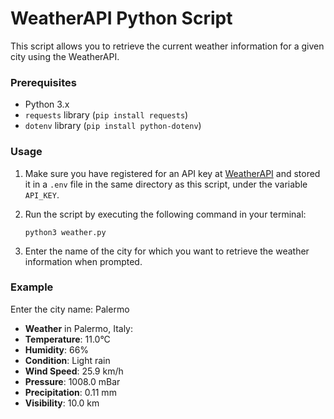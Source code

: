 # WeatherAPI Python Script

This script allows you to retrieve the current weather information for a given city using the WeatherAPI.

### Prerequisites

- Python 3.x
- `requests` library (`pip install requests`)
- `dotenv` library (`pip install python-dotenv`)

### Usage

1. Make sure you have registered for an API key at [WeatherAPI](https://www.weatherapi.com/) and stored it in a `.env` file in the same directory as this script, under the variable `API_KEY`.

2. Run the script by executing the following command in your terminal:

   ```shell
   python3 weather.py
   ```
3. Enter the name of the city for which you want to retrieve the weather information when prompted.

### Example
Enter the city name: Palermo
- **Weather** in Palermo, Italy:
- **Temperature**: 11.0°C
- **Humidity**: 66%
- **Condition**: Light rain
- **Wind Speed**: 25.9 km/h
- **Pressure**: 1008.0 mBar
- **Precipitation**: 0.11 mm
- **Visibility**: 10.0 km